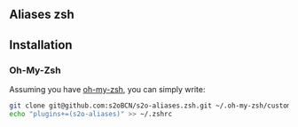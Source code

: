 ##  Aliases zsh

## Installation

### Oh-My-Zsh

Assuming you have [oh-my-zsh](https://github.com/robbyrussell/oh-my-zsh), you can
simply write:

```bash
git clone git@github.com:s2oBCN/s2o-aliases.zsh.git ~/.oh-my-zsh/custom/plugins/s2o-aliases
echo "plugins+=(s2o-aliases)" >> ~/.zshrc
```

